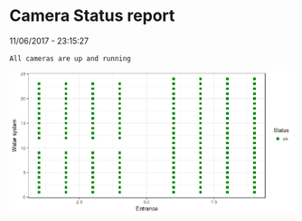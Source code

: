 Camera Status report
================
11/06/2017 - 23:15:27

    All cameras are up and running

![](camreport_files/figure-markdown_github/unnamed-chunk-2-1.png)
